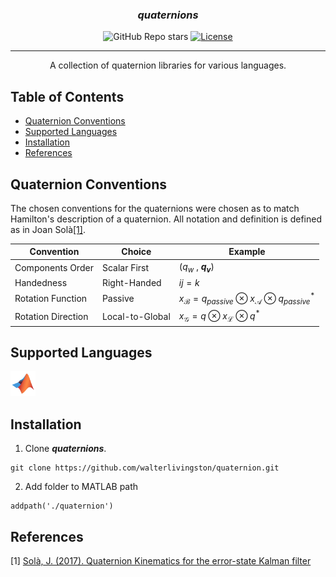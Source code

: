 <h3 align="center"><i><b>quaternions</i></b></h3>

<div align="center">

![GitHub Repo stars](https://img.shields.io/github/stars/walterlivingston/quaternions)
[![License](https://img.shields.io/badge/license-MIT-blue.svg)](/LICENSE)

</div>

---

<p align="center"> A collection of quaternion libraries for various languages.
    <br> 
</p>

## Table of Contents

- [Quaternion Conventions](#quaternion-conventions)
- [Supported Languages](#supported-languages)
- [Installation](#installation)
- [References](#references)

## Quaternion Conventions <a name = "quaternion-conventions"></a>

The chosen conventions for the quaternions were chosen as to match Hamilton's description of a quaternion.  All notation and definition is defined as in Joan Solà[[1]](#1).

<div align="center">
  
| Convention | Choice | Example |
|---|---|---|
| Components Order | Scalar First |($q_w$ , **$q_v$**) |
| Handedness | Right-Handed | $ij=k$ |
| Rotation Function | Passive | $x_{\mathcal{B}}=q_{passive}\otimes x_{\mathcal{A}}\otimes q^*_{passive}$ |
| Rotation Direction | Local-to-Global | $x_{\mathcal{G}}=q\otimes x_{\mathcal{L}}\otimes q^*$ |

</div>

## Supported Languages <a name = "supported-languages"></a>

<img src="https://raw.githubusercontent.com/devicons/devicon/master/icons/matlab/matlab-original.svg?sanitize=true" title="MATLAB" alt="MATLAB" width="40" height="40"/>&nbsp;

## Installation <a name = "installation"></a>

1. Clone ***quaternions***.

```shell
git clone https://github.com/walterlivingston/quaternion.git
```

2. Add folder to MATLAB path

```
addpath('./quaternion')
```

## References <a name = "references"></a>

<a id="1">[1]</a> [Solà, J. (2017). Quaternion Kinematics for the error-state Kalman filter](https://arxiv.org/pdf/1711.02508)
